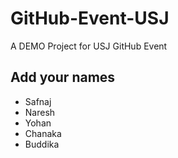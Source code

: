 # GitHub-Event-USJ
A DEMO Project for USJ GitHub Event

## Add your names

- Safnaj
- Naresh
- Yohan
- Chanaka
- Buddika
